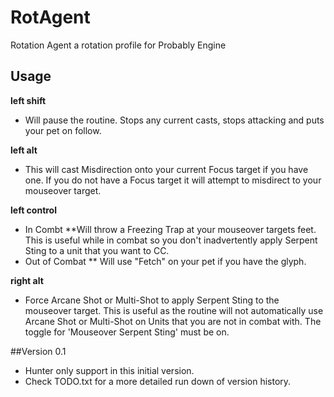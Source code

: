 # RotAgent
Rotation Agent a rotation profile for Probably Engine

## Usage
**left shift**
* Will pause the routine. Stops any current casts, stops attacking and puts your pet on follow.

**left alt**
* This will cast Misdirection onto your current Focus target if you have one. If you do not have a Focus target it will attempt to misdirect to your mouseover target.

**left control**
* In Combt
**Will throw a Freezing Trap at your mouseover targets feet. This is useful while in combat so you don't inadvertently apply Serpent Sting to a unit that you want to CC.
* Out of Combat
** Will use "Fetch" on your pet if you have the glyph.

**right alt**
* Force Arcane Shot or Multi-Shot to apply Serpent Sting to the mouseover target. This is useful as the routine will not automatically use Arcane Shot or Multi-Shot on Units that you are not in combat with. The toggle for 'Mouseover Serpent Sting' must be on.

##Version 0.1
- Hunter only support in this initial version.
- Check TODO.txt for a more detailed run down of version history.
